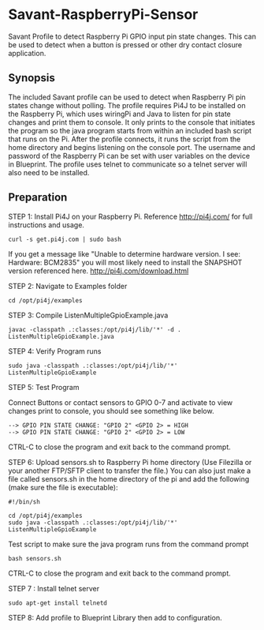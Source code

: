 # Savant-RaspberryPi-Sensor
Savant Profile to detect Raspberry Pi GPIO input pin state changes. This can be used to detect when a button is pressed or other dry contact closure application. 
## Synopsis
The included Savant profile can be used to detect when Raspberry Pi pin states change without polling. The profile requires Pi4J to be installed on the Raspberry Pi, which uses wiringPi and Java to listen for pin state changes and print them to console. It only prints to the console that initiates the program so the java program starts from within an included bash script that runs on the Pi. After the profile connects, it runs the script from the home directory and begins listening on the console port. The username and password of the Raspberry Pi can be set with user variables on the device in Blueprint. The profile uses telnet to communicate so a telnet server will also need to be installed. 
## Preparation
STEP 1: Install Pi4J on your Raspberry Pi. Reference http://pi4j.com/ for full instructions and usage.
```
curl -s get.pi4j.com | sudo bash
```
If you get a message like "Unable to determine hardware version. I see: Hardware: BCM2835" you will most likely need to install the SNAPSHOT version referenced here.
http://pi4j.com/download.html

STEP 2: Navigate to Examples folder
```
cd /opt/pi4j/examples
```
STEP 3: Compile ListenMultipleGpioExample.java
```
javac -classpath .:classes:/opt/pi4j/lib/'*' -d . ListenMultipleGpioExample.java
```
STEP 4: Verify Program runs
```
sudo java -classpath .:classes:/opt/pi4j/lib/'*' ListenMultipleGpioExample
```
STEP 5: Test Program

Connect Buttons or contact sensors to GPIO 0-7 and activate to view changes print to console, you should see something like below.
```
--> GPIO PIN STATE CHANGE: "GPIO 2" <GPIO 2> = HIGH
--> GPIO PIN STATE CHANGE: "GPIO 2" <GPIO 2> = LOW
```
CTRL-C to close the program and exit back to the command prompt.

STEP 6: Upload sensors.sh to Raspberry Pi home directory (Use Filezilla or your another FTP/SFTP client to transfer the file.)
You can also just make a file called sensors.sh in the home directory of the pi and add the following (make sure the file is executable):
```
#!/bin/sh

cd /opt/pi4j/examples
sudo java -classpath .:classes:/opt/pi4j/lib/'*' ListenMultipleGpioExample
```
Test script to make sure the java program runs from the command prompt
```
bash sensors.sh
```
CTRL-C to close the program and exit back to the command prompt.

STEP 7 : Install telnet server
```
sudo apt-get install telnetd
```
STEP 8: Add profile to Blueprint Library then add to configuration.

